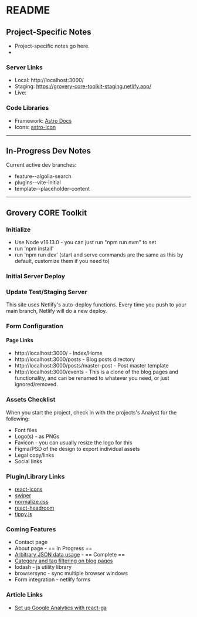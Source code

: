 # README

## Project-Specific Notes
* Project-specific notes go here.
* 
### Server Links
* Local: http://localhost:3000/
* Staging: https://grovery-core-toolkit-staging.netlify.app/
* Live: 

### Code Libraries
* Framework: [Astro Docs](https://github.com/withastro/docs)
* Icons: [astro-icon](https://github.com/natemoo-re/astro-icon#readme)


---

## In-Progress Dev Notes

Current active dev branches:
* feature--algolia-search
* plugins--vite-initial
* template--placeholder-content


---

## Grovery CORE Toolkit


### Initialize
* Use Node v16.13.0 - you can just run "npm run nvm" to set
* run 'npm install'
* run 'npm run dev' (start and serve commands are the same as this by default, customize them if you need to)

### Initial Server Deploy


### Update Test/Staging Server
This site uses Netlify's auto-deploy functions.  Every time you push to your main branch, Netlify will do a new deploy.

### Form Configuration


#### Page Links
* http://localhost:3000/ - Index/Home
* http://localhost:3000/posts - Blog posts directory
* http://localhost:3000/posts/master-post - Post master template
* http://localhost:3000/events - This is a clone of the blog pages and functionality, and can be renamed to whatever you need, or just ignored/removed.


### Assets Checklist
When you start the project, check in with the projects's Analyst for the following:
* Font files
* Logo(s) - as PNGs
* Favicon - you can usually resize the logo for this
* Figma/PSD of the design to export individual assets
* Legal copy/links
* Social links

### Plugin/Library Links
* [react-icons](https://react-icons.github.io/react-icons)
* [swiper](https://swiperjs.com/)
* [normalize.css](https://necolas.github.io/normalize.css/)
* [react-headroom](https://kyleamathews.github.io/react-headroom/)
* [tippy.js](https://atomiks.github.io/tippyjs/)

### Coming Features
* Contact page
* About page - == In Progress ==
* [Arbitrary JSON data usage](https://vercel.com/guides/loading-static-file-nextjs-api-route) - == Complete ==
* [Category and tag filtering on blog pages](https://retool.com/blog/filtering-data-in-react-filter-map-and-for-loops/)
* lodash - js utility library
* browsersync - sync multiple browser windows
* Form integration - netlify forms

### Article Links
* [Set up Google Analytics with react-ga](https://medium.com/@cooperwfloyd/the-most-simple-way-to-track-next-js-page-views-in-google-analytics-8a5c6d981f43)